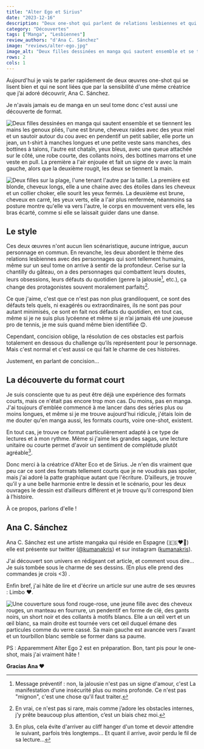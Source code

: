```yaml
---
title: "Alter Ego et Sirius"
date: "2023-12-16"
description: "Deux one-shot qui parlent de relations lesbiennes et qui m'ont touchée"
category: "Découvertes"
tags: ["Manga", "Lesbiennes"]
review_authors: "d'Ana C. Sánchez"
image: "reviews/alter-ego.jpg"
image_alt: "Deux filles dessinées en manga qui sautent ensemble et se tiennent les mains les genoux pliés"
rows: 2
cols: 1
---
```


Aujourd'hui je vais te parler rapidement de deux œuvres one-shot qui se lisent bien et qui ne sont liées que par la sensibilité d'une même créatrice que j’ai adoré découvrir, Ana C. Sánchez.

Je n'avais jamais eu de manga en un seul tome donc c'est aussi une découverte de format.

![Deux filles dessinées en manga qui sautent ensemble et se tiennent les mains les genoux pliés, l'une est brune, cheveux raides avec des yeux miel et un sautoir autour du cou avec en pendentif un petit sablier, elle porte un jean, un t-shirt à manches longues et une petite veste sans manches, des bottines à talons, l'autre est chataîn, yeux bleus, avec une queue attachée sur le côté, une robe courte, des collants noirs, des bottines marrons et une veste en pull. La première a l'air enjouée et fait un signe de v avec la main gauche, alors que la deuxième rougit, les deux se tiennent la main.](/reviews/alter-ego.jpg)

![Deux filles sur la plage, l'une tenant l'autre par la taille. La première est blonde, cheveux longs, elle a une chaine avec des étoiles dans les cheveux et un collier choker, elle sourit les yeux fermés. La deuxième est brune, cheveux en carré, les yeux verts, elle a l'air plus renfermée, néanmoins sa posture montre qu'elle va vers l'autre, le corps en mouvement vers elle, les bras écarté, comme si elle se laissait guider dans une danse.](/reviews/sirius.jpeg)

## Le style

Ces deux œuvres n'ont aucun lien scénaristique, aucune intrigue, aucun personnage en commun. En revanche, les deux abordent le thème des relations lesbiennes avec des personnages qui sont tellement humains, même sur un seul tome on arrive à sentir de la profondeur. Cerise sur la chantilly du gâteau, on a des personnages qui combattent leurs doutes, leurs obsessions, leurs défauts du quotidien (genre la jalousie[^1], etc.), ça change des protagonistes souvent moralement parfaits[^2].

Ce que j'aime, c'est que ce n'est pas non plus grandiloquent, ce sont des défauts tels quels, ni exagérés ou extraordinaires, ils ne sont pas pour autant minimisés, ce sont en fait nos défauts du quotidien, en tout cas, même si je ne suis plus lycéenne et même si je n’ai jamais été une joueuse pro de tennis, je me suis quand même bien identifiée 😊.

Cependant, concision oblige, la résolution de ces obstacles est parfois totalement en dessous du challenge qu’ils représentent pour le personnage. Mais c'est normal et c'est aussi ce qui fait le charme de ces histoires.

[^1]: Message préventif : non, la jalousie n'est pas un signe d'amour, c'est La manifestation d'une insécurité plus ou moins profonde. Ce n'est pas "mignon", c'est une chose qu'il faut traiter.

[^2]: En vrai, ce n'est pas si rare, mais comme j’adore les obstacles internes, j’y prête beaucoup plus attention, c’est un biais chez moi.

Justement, en parlant de concision…

## La découverte du format court

Je suis consciente que tu as peut être déjà une expérience des formats courts, mais ce n'était pas encore trop mon cas. Du moins, pas en manga. J'ai toujours d'emblée commencé à me lancer dans des séries plus ou moins longues, et même si je me trouve aujourd'hui ridicule, j'étais loin de me douter qu'en manga aussi, les formats courts, voire one-shot, existent.

En tout cas, je trouve ce format particulièrement adapté à ce type de lectures et à mon rythme. Même si j'aime les grandes sagas, une lecture unitaire ou courte permet d'avoir un sentiment de complétude plutôt agréable[^3].

Donc merci à la créatrice d'Alter Eco et de Sirius. Je n'en dis vraiment que peu car ce sont des formats tellement courts que je ne voudrais pas spoiler, mais j'ai adoré la patte graphique autant que l'écriture. D’ailleurs, je trouve qu’il y a une belle harmonie entre le dessin et le scénario, pour les deux ouvrages le dessin est d’ailleurs différent et je trouve qu’il correspond bien à l’histoire.

[^3]: En plus, cela évite d'arriver au cliff hanger d'un tome et devoir attendre le suivant, parfois très longtemps... Et quant il arrive, avoir perdu le fil de sa lecture...

À ce propos, parlons d'elle !

## Ana C. Sánchez

Ana C. Sánchez est une artiste mangaka qui réside en Espagne (🇪🇸❤️‍🔥) elle est présente sur twitter ([@kumanakris](https://twitter.com/kumanakris)) et sur instagram ([kumanakris](https://www.instagram.com/kumanakris/)).

J'ai découvert son univers en rédigeant cet article, et comment vous dire... Je suis tombée sous le charme de ses dessins. (En plus elle prend des commandes je crois <3) .

Enfin bref, j'ai hâte de lire et d'écrire un article sur une autre de ses œuvres : Limbo ❤.

![Une couverture sous fond rouge-rose, une jeune fille avec des cheveux rouges, un manteau en fourrure, un pendentif en forme de clé, des gants noirs, un short noir et des collants à motifs blancs. Elle a un œil vert et un œil blanc, sa main droite est tournée vers cet œil duquel émane des particules comme du verre cassé. Sa main gauche est avancée vers l'avant et un tourbillon blanc semble se former dans sa paume.](/reviews/limbo.jpeg)

PS : Apparemment Alter Ego 2 est en préparation. Bon, tant pis pour le one-shot, mais j'ai vraiment hâte !

**Gracias Ana ❤**
